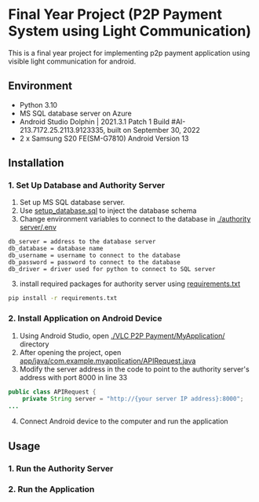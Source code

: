 # Final Year Project (P2P Payment System using Light Communication)
This is a final year project for implementing p2p payment application using visible light communication for android.

## Environment
- Python 3.10
- MS SQL database server on Azure
- Android Studio Dolphin | 2021.3.1 Patch 1 Build #AI-213.7172.25.2113.9123335, built on September 30, 2022
- 2 x Samsung S20 FE(SM-G7810) Android Version 13

## Installation
### 1. Set Up Database and Authority Server
1. Set up MS SQL database server.
2. Use [setup_database.sql](setup_database.sql) to inject the database schema
3. Change environment variables to connect to the database in [./authority server/.env](authority&#32;server/.env)
```
db_server = address to the database server
db_database = database name
db_username = username to connect to the database
db_password = password to connect to the database
db_driver = driver used for python to connect to SQL server
```
3. install required packages for authority server using [requirements.txt](requirements.txt)
```bash
pip install -r requirements.txt
```

### 2. Install Application on Android Device
1. Using Android Studio, open [./VLC P2P Payment/MyApplication/](VLC&#32;P2P&#32;Payment/MyApplication/) directory
2. After opening the project, open [app/java/com.example.myapplication/APIRequest.java](VLC&#32;P2P&#32;Payment/MyApplication/app/src/main/java/com/example/myapplication/APIRequest.java)
3. Modify the server address in the code to point to the authority server's address with port 8000 in line 33
```java
public class APIRequest {
    private String server = "http://{your server IP address}:8000";
...
```
4. Connect Android device to the computer and run the application

## Usage
### 1. Run the Authority Server
### 2. Run the Application
